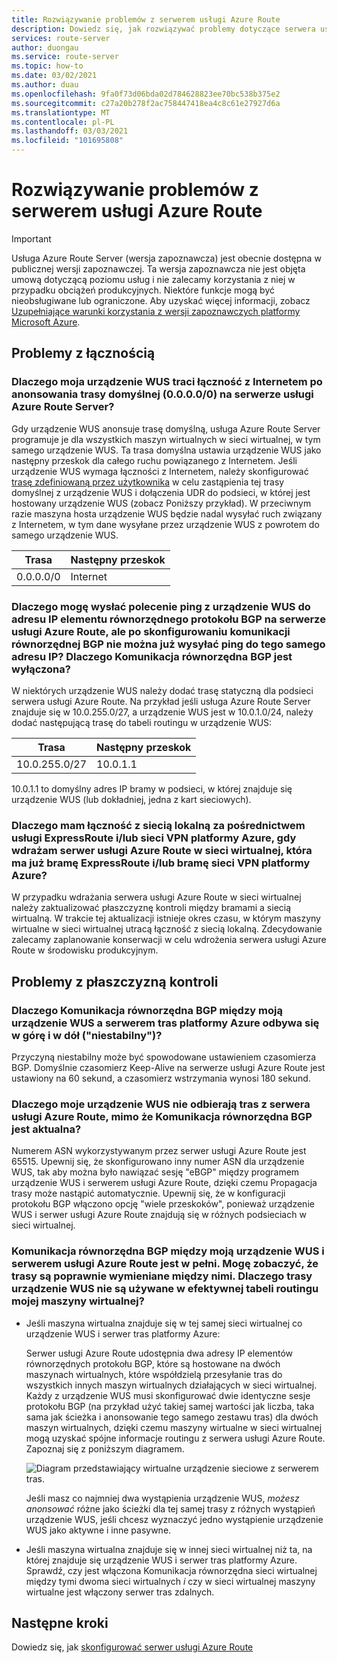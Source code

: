 ```yaml
---
title: Rozwiązywanie problemów z serwerem usługi Azure Route
description: Dowiedz się, jak rozwiązywać problemy dotyczące serwera usługi Azure Route.
services: route-server
author: duongau
ms.service: route-server
ms.topic: how-to
ms.date: 03/02/2021
ms.author: duau
ms.openlocfilehash: 9fa0f73d06bda02d784628823ee70bc538b375e2
ms.sourcegitcommit: c27a20b278f2ac758447418ea4c8c61e27927d6a
ms.translationtype: MT
ms.contentlocale: pl-PL
ms.lasthandoff: 03/03/2021
ms.locfileid: "101695808"
---
```

# <a name="troubleshooting-azure-route-server-issues"></a>Rozwiązywanie problemów z serwerem usługi Azure Route

> [!IMPORTANT]
> Usługa Azure Route Server (wersja zapoznawcza) jest obecnie dostępna w publicznej wersji zapoznawczej.
> Ta wersja zapoznawcza nie jest objęta umową dotyczącą poziomu usług i nie zalecamy korzystania z niej w przypadku obciążeń produkcyjnych. Niektóre funkcje mogą być nieobsługiwane lub ograniczone.
> Aby uzyskać więcej informacji, zobacz [Uzupełniające warunki korzystania z wersji zapoznawczych platformy Microsoft Azure](https://azure.microsoft.com/support/legal/preview-supplemental-terms/).

## <a name="connectivity-issues"></a>Problemy z łącznością

### <a name="why-does-my-nva-lose-internet-connectivity-after-it-advertises-the-default-route-00000-to-azure-route-server"></a>Dlaczego moja urządzenie WUS traci łączność z Internetem po anonsowania trasy domyślnej (0.0.0.0/0) na serwerze usługi Azure Route Server?
Gdy urządzenie WUS anonsuje trasę domyślną, usługa Azure Route Server programuje je dla wszystkich maszyn wirtualnych w sieci wirtualnej, w tym samego urządzenie WUS. Ta trasa domyślna ustawia urządzenie WUS jako następny przeskok dla całego ruchu powiązanego z Internetem. Jeśli urządzenie WUS wymaga łączności z Internetem, należy skonfigurować [trasę zdefiniowaną przez użytkownika](../virtual-network/virtual-networks-udr-overview.md) w celu zastąpienia tej trasy domyślnej z urządzenie WUS i dołączenia UDR do podsieci, w której jest hostowany urządzenie WUS (zobacz Poniższy przykład). W przeciwnym razie maszyna hosta urządzenie WUS będzie nadal wysyłać ruch związany z Internetem, w tym dane wysyłane przez urządzenie WUS z powrotem do samego urządzenie WUS.

| Trasa | Następny przeskok |
|-------|----------|
| 0.0.0.0/0 | Internet |


### <a name="why-can-i-ping-from-my-nva-to-the-bgp-peer-ip-on-azure-route-server-but-after-i-set-up-the-bgp-peering-between-them-i-cant-ping-the-same-ip-anymore-why-does-the-bgp-peering-goes-down"></a>Dlaczego mogę wysłać polecenie ping z urządzenie WUS do adresu IP elementu równorzędnego protokołu BGP na serwerze usługi Azure Route, ale po skonfigurowaniu komunikacji równorzędnej BGP nie można już wysyłać ping do tego samego adresu IP? Dlaczego Komunikacja równorzędna BGP jest wyłączona?

W niektórych urządzenie WUS należy dodać trasę statyczną dla podsieci serwera usługi Azure Route. Na przykład jeśli usługa Azure Route Server znajduje się w 10.0.255.0/27, a urządzenie WUS jest w 10.0.1.0/24, należy dodać następującą trasę do tabeli routingu w urządzenie WUS:

| Trasa | Następny przeskok |
|-------|----------|
| 10.0.255.0/27 | 10.0.1.1 |

10.0.1.1 to domyślny adres IP bramy w podsieci, w której znajduje się urządzenie WUS (lub dokładniej, jedna z kart sieciowych).

### <a name="why-do-i-lose-connectivity-to-my-on-premises-network-over-expressroute-andor-azure-vpn-when-im-deploying-azure-route-server-to-a-virtual-network-that-already-has-expressroute-gateway-andor-azure-vpn-gateway"></a>Dlaczego mam łączność z siecią lokalną za pośrednictwem usługi ExpressRoute i/lub sieci VPN platformy Azure, gdy wdrażam serwer usługi Azure Route w sieci wirtualnej, która ma już bramę ExpressRoute i/lub bramę sieci VPN platformy Azure?
W przypadku wdrażania serwera usługi Azure Route w sieci wirtualnej należy zaktualizować płaszczyznę kontroli między bramami a siecią wirtualną. W trakcie tej aktualizacji istnieje okres czasu, w którym maszyny wirtualne w sieci wirtualnej utracą łączność z siecią lokalną. Zdecydowanie zalecamy zaplanowanie konserwacji w celu wdrożenia serwera usługi Azure Route w środowisku produkcyjnym.  

## <a name="control-plane-issues"></a>Problemy z płaszczyzną kontroli

### <a name="why-is-the-bgp-peering-between-my-nva-and-the-azure-route-server-going-up-and-down-flapping"></a>Dlaczego Komunikacja równorzędna BGP między moją urządzenie WUS a serwerem tras platformy Azure odbywa się w górę i w dół ("niestabilny")?

Przyczyną niestabilny może być spowodowane ustawieniem czasomierza BGP. Domyślnie czasomierz Keep-Alive na serwerze usługi Azure Route jest ustawiony na 60 sekund, a czasomierz wstrzymania wynosi 180 sekund.

### <a name="why-does-my-nva-not-receive-routes-from-azure-route-server-even-though-the-bgp-peering-is-up"></a>Dlaczego moje urządzenie WUS nie odbierają tras z serwera usługi Azure Route, mimo że Komunikacja równorzędna BGP jest aktualna?

Numerem ASN wykorzystywanym przez serwer usługi Azure Route jest 65515. Upewnij się, że skonfigurowano inny numer ASN dla urządzenie WUS, tak aby można było nawiązać sesję "eBGP" między programem urządzenie WUS i serwerem usługi Azure Route, dzięki czemu Propagacja trasy może nastąpić automatycznie. Upewnij się, że w konfiguracji protokołu BGP włączono opcję "wiele przeskoków", ponieważ urządzenie WUS i serwer usługi Azure Route znajdują się w różnych podsieciach w sieci wirtualnej.

### <a name="the-bgp-peering-between-my-nva-and-azure-route-server-is-up-i-can-see-routes-exchanged-correctly-between-them-why-arent-the-nva-routes-in-the-effective-routing-table-of-my-vm"></a>Komunikacja równorzędna BGP między moją urządzenie WUS i serwerem usługi Azure Route jest w pełni. Mogę zobaczyć, że trasy są poprawnie wymieniane między nimi. Dlaczego trasy urządzenie WUS nie są używane w efektywnej tabeli routingu mojej maszyny wirtualnej? 

* Jeśli maszyna wirtualna znajduje się w tej samej sieci wirtualnej co urządzenie WUS i serwer tras platformy Azure:

     Serwer usługi Azure Route udostępnia dwa adresy IP elementów równorzędnych protokołu BGP, które są hostowane na dwóch maszynach wirtualnych, które współdzielą przesyłanie tras do wszystkich innych maszyn wirtualnych działających w sieci wirtualnej. Każdy z urządzenie WUS musi skonfigurować dwie identyczne sesje protokołu BGP (na przykład użyć takiej samej wartości jak liczba, taka sama jak ścieżka i anonsowanie tego samego zestawu tras) dla dwóch maszyn wirtualnych, dzięki czemu maszyny wirtualne w sieci wirtualnej mogą uzyskać spójne informacje routingu z serwera usługi Azure Route. Zapoznaj się z poniższym diagramem.

    ![Diagram przedstawiający wirtualne urządzenie sieciowe z serwerem tras.](./media/faq/network-virtual-appliances.png)

    Jeśli masz co najmniej dwa wystąpienia urządzenie WUS, *możesz anonsować* różne jako ścieżki dla tej samej trasy z różnych wystąpień urządzenie WUS, jeśli chcesz wyznaczyć jedno wystąpienie urządzenie WUS jako aktywne i inne pasywne.

* Jeśli maszyna wirtualna znajduje się w innej sieci wirtualnej niż ta, na której znajduje się urządzenie WUS i serwer tras platformy Azure. Sprawdź, czy jest włączona Komunikacja równorzędna sieci wirtualnej między tymi dwoma sieci wirtualnych *i* czy w sieci wirtualnej maszyny wirtualne jest włączony serwer tras zdalnych.

## <a name="next-steps"></a>Następne kroki

Dowiedz się, jak [skonfigurować serwer usługi Azure Route](quickstart-configure-route-server-powershell.md)
